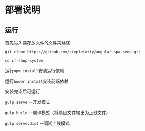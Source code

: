 # 部署说明

## 运行

首先进入要存放文件的文件夹路径

`git clone https://github.com/simplefatty/angular-spa-seed.git`

`cd cf-shop-system`

运行`npm install`安装运行依赖

运行`bower install`安装前端依赖

安装完毕后可运行

`gulp serve` --开发模式

`gulp build` --编译模式（将项目文件输出为上线文件）

`gulp serve:dist` --调试上线模式
